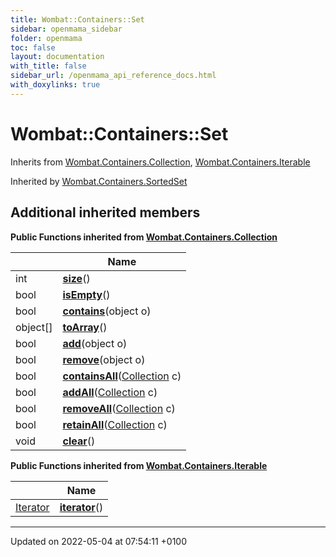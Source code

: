 ```yaml
---
title: Wombat::Containers::Set
sidebar: openmama_sidebar
folder: openmama
toc: false
layout: documentation
with_title: false
sidebar_url: /openmama_api_reference_docs.html
with_doxylinks: true
---
```


# Wombat::Containers::Set





Inherits from [Wombat.Containers.Collection](interfaceWombat_1_1Containers_1_1Collection.html), [Wombat.Containers.Iterable](interfaceWombat_1_1Containers_1_1Iterable.html)

Inherited by [Wombat.Containers.SortedSet](interfaceWombat_1_1Containers_1_1SortedSet.html)

## Additional inherited members

**Public Functions inherited from [Wombat.Containers.Collection](interfaceWombat_1_1Containers_1_1Collection.html)**

|                | Name           |
| -------------- | -------------- |
| int | **[size](interfaceWombat_1_1Containers_1_1Collection.html#function-size)**() |
| bool | **[isEmpty](interfaceWombat_1_1Containers_1_1Collection.html#function-isempty)**() |
| bool | **[contains](interfaceWombat_1_1Containers_1_1Collection.html#function-contains)**(object o) |
| object[] | **[toArray](interfaceWombat_1_1Containers_1_1Collection.html#function-toarray)**() |
| bool | **[add](interfaceWombat_1_1Containers_1_1Collection.html#function-add)**(object o) |
| bool | **[remove](interfaceWombat_1_1Containers_1_1Collection.html#function-remove)**(object o) |
| bool | **[containsAll](interfaceWombat_1_1Containers_1_1Collection.html#function-containsall)**([Collection](interfaceWombat_1_1Containers_1_1Collection.html) c) |
| bool | **[addAll](interfaceWombat_1_1Containers_1_1Collection.html#function-addall)**([Collection](interfaceWombat_1_1Containers_1_1Collection.html) c) |
| bool | **[removeAll](interfaceWombat_1_1Containers_1_1Collection.html#function-removeall)**([Collection](interfaceWombat_1_1Containers_1_1Collection.html) c) |
| bool | **[retainAll](interfaceWombat_1_1Containers_1_1Collection.html#function-retainall)**([Collection](interfaceWombat_1_1Containers_1_1Collection.html) c) |
| void | **[clear](interfaceWombat_1_1Containers_1_1Collection.html#function-clear)**() |

**Public Functions inherited from [Wombat.Containers.Iterable](interfaceWombat_1_1Containers_1_1Iterable.html)**

|                | Name           |
| -------------- | -------------- |
| [Iterator](interfaceWombat_1_1Containers_1_1Iterator.html) | **[iterator](interfaceWombat_1_1Containers_1_1Iterable.html#function-iterator)**() |


-------------------------------

Updated on 2022-05-04 at 07:54:11 +0100